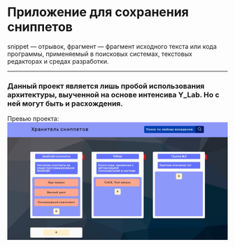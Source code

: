 # Приложение для сохранения сниппетов

snippet — отрывок, фрагмент — фрагмент исходного текста или кода программы, применяемый в поисковых системах, текстовых редакторах и средах разработки.

---

### Данный проект является лишь пробой использования архитектуры, выученной на основе интенсива Y_Lab. Но с ней могут быть и расхождения.

Превью проекта:
![Хранитель сниппетов](https://github.com/Lokusok/react-snippets-v2/blob/master/src/assets/images/preview.jpg)